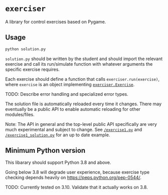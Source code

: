 # `exerciser`

A library for control exercises based on Pygame.

## Usage

```bash
python solution.py
```

`solution.py` should be written by the student and should import the relevant exercise and call its run/simulate function with whatever arguments the specific exercise requires.

Each exercise should define a function that calls `exerciser.run(exercise)`, where `exercise` is an object implementing [`exerciser.Exercise`](/exerciser/_shared.py).

TODO: Describe error handling and specialized error types.

The solution file is automatically reloaded every time it changes. There may eventually be a public API to enable automatic reloading for other modules/files.

Note: The API in general and the top-level public API specifically are very much experimental and subject to change. See [`/exercise1.py`](/exercise1.py) and [`/exercise1_solution.py`](/exercise1_solution.py) for an up to date example.

## Minimum Python version

This libarary should support Python 3.8 and above.

Going below 3.8 will degrade user experience, because exercise type checking depends heavily on https://peps.python.org/pep-0544/.

TODO: Currently tested on 3.10. Validate that it actually works on 3.8.
